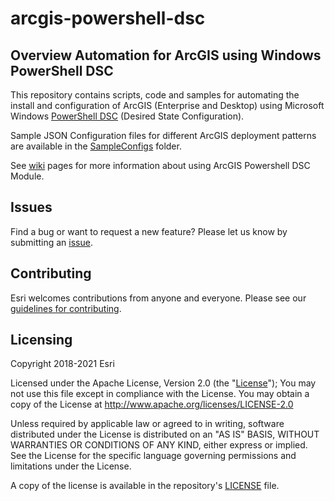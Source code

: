 # arcgis-powershell-dsc  

## Overview Automation for ArcGIS using Windows PowerShell DSC
This repository contains scripts, code and samples for automating the install and configuration of ArcGIS (Enterprise and Desktop) using Microsoft Windows [PowerShell DSC](https://docs.microsoft.com/en-us/powershell/scripting/overview?view=powershell-5.1) (Desired State Configuration).

Sample JSON Configuration files for different ArcGIS deployment patterns are available in the [SampleConfigs](SampleConfigs) folder.

See [wiki](https://github.com/Esri/arcgis-powershell-dsc/wiki) pages for more information about using ArcGIS Powershell DSC Module.

## Issues

Find a bug or want to request a new feature?  Please let us know by submitting an [issue](https://github.com/Esri/arcgis-powershell-dsc/issues).

## Contributing

Esri welcomes contributions from anyone and everyone. Please see our [guidelines for contributing](https://github.com/esri/contributing).

Licensing
---------

Copyright 2018-2021 Esri

Licensed under the Apache License, Version 2.0 (the "[License](LICENSE)");
You may not use this file except in compliance with the License.
You may obtain a copy of the License at
   http://www.apache.org/licenses/LICENSE-2.0

Unless required by applicable law or agreed to in writing, software
distributed under the License is distributed on an "AS IS" BASIS,
WITHOUT WARRANTIES OR CONDITIONS OF ANY KIND, either express or implied.
See the License for the specific language governing permissions and
limitations under the License.

A copy of the license is available in the repository's [LICENSE](https://raw.githubusercontent.com/Esri/arcgis-powershell-dsc/master/LICENSE) file.
